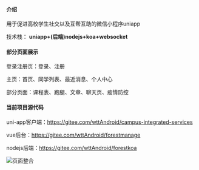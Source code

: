 #### 介绍
用于促进高校学生社交以及互帮互助的微信小程序uniapp

技术栈： **uniapp+(后端)nodejs+koa+websocket** 

#### 部分页面展示
登录注册页：登录、注册

主页：首页、同学列表、最近消息、个人中心

部分页面：课程表、跑腿、文章、聊天页、疫情防控

#### 当前项目源代码
uni-app客户端：https://gitee.com/wttAndroid/campus-integrated-services

vue后台：https://gitee.com/wttAndroid/forestmanage


nodejs后端：https://gitee.com/wttAndroid/forestkoa

![页面整合](https://gitee.com/wttAndroid/campus-integrated-services/raw/master/static/icon/%E6%A0%A1%E5%9B%AD.png)


